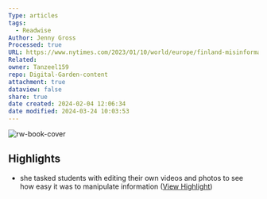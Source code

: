 ```yaml
---
Type: articles
tags:
  - Readwise
Author: Jenny Gross
Processed: true
URL: https://www.nytimes.com/2023/01/10/world/europe/finland-misinformation-classes.html
Related: 
owner: Tanzeel159
repo: Digital-Garden-content
attachment: true
dataview: false
share: true
date created: 2024-02-04 12:06:34
date modified: 2024-03-24 10:03:53
---
```

![rw-book-cover](https://static01.nyt.com/images/2022/12/09/multimedia/00xp-finlandmisinfo-2-ec6a/00xp-finlandmisinfo-2-ec6a-facebookJumbo.jpg)

## Highlights
- she tasked students with editing their own videos and photos to see how easy it was to manipulate information ([View Highlight](https://read.readwise.io/read/01gs9j9d6wmwmfd6f1ckhy10bb))
